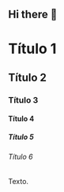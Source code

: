 ## Hi there 👋

<!-- Cabeçalho -->

# Título 1
## Título 2
### Título 3
#### Título 4
##### Título 5
###### Título 6


Texto.



<!--
**bruno-prado-BR/bruno-prado-BR** is a ✨ _special_ ✨ repository because its `README.md` (this file) appears on your GitHub profile.

Here are some ideas to get you started:

- 🔭 I’m currently working on ...
- 🌱 I’m currently learning ...
- 👯 I’m looking to collaborate on ...
- 🤔 I’m looking for help with ...
- 💬 Ask me about ...
- 📫 How to reach me: ...
- 😄 Pronouns: ...
- ⚡ Fun fact: ...
-->
